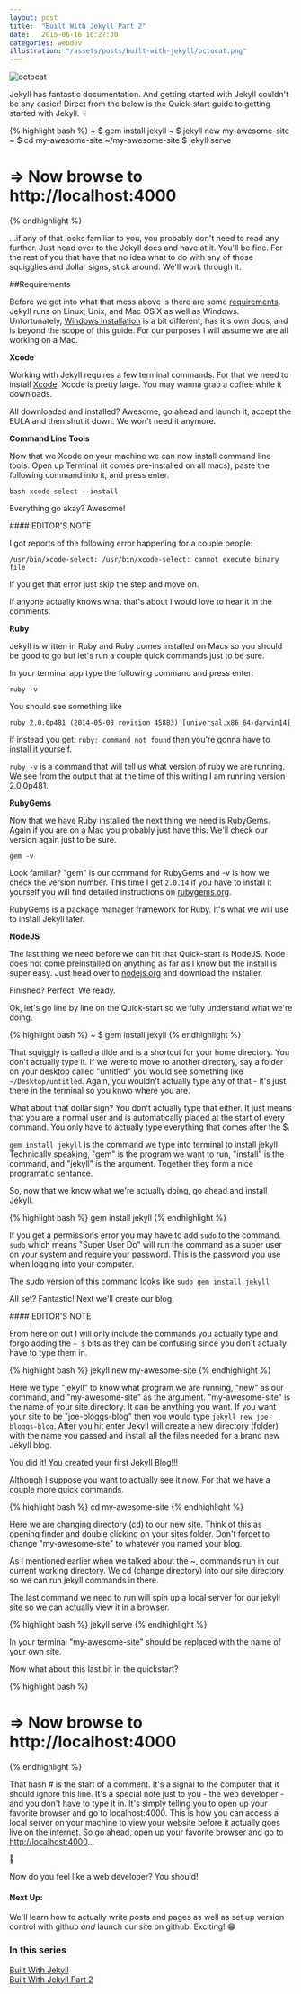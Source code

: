 ```yaml
---
layout: post
title:  "Built With Jekyll Part 2"
date:   2015-06-16 10:27:30
categories: webdev
illustration: "/assets/posts/built-with-jekyll/octocat.png"
---
```

![octocat](https://i.imgur.com/50X09ds.png)

Jekyll has fantastic documentation. And getting started with Jekyll couldn't be any easier! Direct from the below is the Quick-start guide to getting started with Jekyll. &#9759;

{% highlight bash %}
~ $ gem install jekyll
~ $ jekyll new my-awesome-site
~ $ cd my-awesome-site
~/my-awesome-site $ jekyll serve
# => Now browse to http://localhost:4000
{% endhighlight %}

...if any of that looks familiar to you, you probably don't need to read any further. Just head over to the Jekyll docs and have at it. You'll be fine. For the rest of you that have that no idea what to do with any of those squigglies and dollar signs, stick around. We'll work through it.

##Requirements

Before we get into what that mess above is there are some [requirements](http://jekyllrb.com/docs/installation/). Jekyll runs on Linux, Unix, and Mac OS X as well as Windows. Unfortunately, [Windows installation](http://jekyllrb.com/docs/windows/#installation) is a bit different, has it's own docs, and is beyond the scope of this guide. For our purposes I will assume we are all working on a Mac.

**Xcode**

Working with Jekyll requires a few terminal commands. For that we need to install [Xcode](https://itunes.apple.com/us/app/xcode/https://itunes.apple.com/us/app/xcode/id497799835?mt=12). Xcode is pretty large. You may wanna grab a coffee while it downloads.

All downloaded and installed? Awesome, go ahead and launch it, accept the EULA and then shut it down. We won't need it anymore.

**Command Line Tools**

Now that we Xcode on your machine we can now install command line tools. Open up Terminal (it comes pre-installed on all macs), paste the following command into it, and press enter.

```bash xcode-select --install```

Everything go akay? Awesome!

<div class="meta" markdown="1">
#### EDITOR'S NOTE

I got reports of the following error happening for a couple people:

```/usr/bin/xcode-select: /usr/bin/xcode-select: cannot execute binary file```

If you get that error just skip the step and move on.

If anyone actually knows what that's about I would love to hear it in the comments.
</div>


**Ruby**

Jekyll is written in Ruby and Ruby comes installed on Macs so you should be good to go but let's run a couple quick commands just to be sure.

In your terminal app type the following command and press enter:

```ruby -v```

You should see something like

```ruby 2.0.0p481 (2014-05-08 revision 45883) [universal.x86_64-darwin14]```

If instead you get: ```ruby: command not found``` then you're gonna have to [install it yourself](https://www.ruby-lang.org/en/).

```ruby -v``` is a command that will tell us what version of ruby we are running. We see from the output that at the time of this writing I am running version 2.0.0p481.

**RubyGems**

Now that we have Ruby installed the next thing we need is RubyGems. Again if you are on a Mac you probably just have this. We'll check our version again just to be sure.

```gem -v```

Look familiar? "gem" is our command for RubyGems and -v is how we check the version number. This time I get ```2.0.14``` if you have to install it yourself you will find detailed instructions on [rubygems.org](https://rubygems.org/pages/download).

RubyGems is a package manager framework for Ruby. It's what we will use to install Jekyll later.

**NodeJS**

The last thing we need before we can hit that Quick-start is NodeJS. Node does not come preinstalled on anything as far as I know but the install is super easy. Just head over to [nodejs.org](https://nodejs.org/) and download the installer.

Finished? Perfect. We ready.

Ok, let's go line by line on the Quick-start so we fully understand what we're doing.

{% highlight bash %}
~ $ gem install jekyll
{% endhighlight %}

That squiggly is called a tilde and is a shortcut for your home directory. You don't actually type it. If we were to move to another directory, say a folder on your desktop called "untitled" you would see something like ```~/Desktop/untitled```. Again, you wouldn't actually type any of that - it's just there in the terminal so you knwo where you are.

What about that dollar sign? You don't actually type that either. It just means that you are a normal user and is automatically placed at the start of every command. You only have to actually type everything that comes after the $.

```gem install jekyll``` is the command we type into terminal to install jekyll. Technically speaking, "gem" is the program we want to run, "install" is the command, and "jekyll" is the argument. Together they form a nice programatic sentance.

So, now that we know what we're actually doing, go ahead and install Jekyll.

{% highlight bash %}
gem install jekyll
{% endhighlight %}

If you get a permissions error you may have to add ```sudo``` to the command. ```sudo``` which means "Super User Do" will run the command as a super user on your system and require your password. This is the password you use when logging into your computer.

The sudo version of this command looks like ```sudo gem install jekyll```

All set? Fantastic! Next we'll create our blog.

<div class="meta" markdown="1">
#### EDITOR'S NOTE

From here on out I will only include the commands you actually type and forgo adding the ```~ $``` bits as they can be confusing since you don't actually have to type them in.
</div>


{% highlight bash %}
jekyll new my-awesome-site
{% endhighlight %}

Here we type "jekyll" to know what program we are running, "new" as our command, and "my-awesome-site" as the argument. "my-awesome-site" is the name of your site directory. It can be anything you want. If you want your site to be "joe-bloggs-blog" then you would type ```jekyll new joe-bloggs-blog```. After you hit enter Jekyll will create a new directory (folder) with the name you passed and install all the files needed for a brand new Jekyll blog.

You did it! You created your first Jekyll Blog!!!

Although I suppose you want to actually see it now. For that we have a couple more quick commands.

{% highlight bash %}
cd my-awesome-site
{% endhighlight %}

Here we are changing directory (cd) to our new site. Think of this as opening finder and double clicking on your sites folder. Don't forget to change "my-awesome-site" to whatever you named your blog.

As I mentioned earlier when we talked about the ~, commands run in our current working directory. We cd (change directory) into our site directory so we can run jekyll commands in there.

The last command we need to run will spin up a local server for our jekyll site so we can actually view it in a browser.

{% highlight bash %}
jekyll serve
{% endhighlight %}

In your terminal "my-awesome-site" should be replaced with the name of your own site.

Now what about this last bit in the quickstart?

{% highlight bash %}
# => Now browse to http://localhost:4000
{% endhighlight %}

That hash # is the start of a comment. It's a signal to the computer that it should ignore this line. It's a special note just to you - the web developer - and you don't have to type it in. It's simply telling you to open up your favorite browser and go to localhost:4000. This is how you can access a local server on your machine to view your website before it actually goes live on the internet. So go ahead, open up your favorite browser and go to [http://localhost:4000](http://localhost:4000)...

🎉

Now do you feel like a web developer? You should!

<div class="meta" markdown="1">

#### Next Up:

We'll learn how to actually write posts and pages as well as set up version control with github *and* launch our site on github. Exciting! 😁

### In this series

<a href="{{ site.baseurl }}/150602/built-with-jekyll/">Built With Jekyll</a><br/>
<a href="{{ site.baseurl }}/150616/built-with-jekyll-part2/">Built With Jekyll Part 2</a>

</div>
